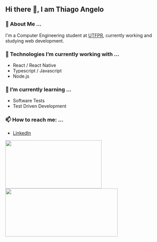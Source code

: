 ## Hi there 👋, I am Thiago Angelo
### 💬 About Me ...
I'm a Computer Engineering student at [UTFPR](http://portal.utfpr.edu.br/english), currently working and studying web development.
### 🔭 Technologies I’m currently working with ...
- React / React Native
- Typescript / Javascript
- Node.js
### 🌱 I’m currently learning ...
- Software Tests
- Test Driven Development
### 📫 How to reach me: ...
- [LinkedIn](https://www.linkedin.com/in/thiago-angelo-martins-717308a9/)

<img src="https://github-readme-stats.vercel.app/api/top-langs/?username=Taiguz&layout=compact&theme=dark&exclude_repo=megagame,dotfiles" style="height: 150px; width: 300px">
<img src="https://github-readme-stats.vercel.app/api?username=Taiguz&show_icons=true&theme=dark&layout=compact&count_private=true&hide=issues" style="height: 150px; width: 350px">
